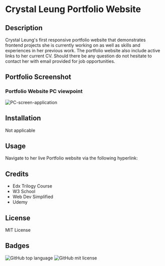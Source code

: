 # Crystal Leung Portfolio Website
## Description
Crystal Leung's first responsive portfolio website that demonstrates frontend projects she is currently working on as well as skills and experiences in her previous work.
The portfolio website also include active links to her current CV. Should there be any question do not hesitate to contact her with email provided for job opportunities.

## Portfolio Screenshot
### Portfolio Website PC viewpoint 
<img src="./images/PC-screen.png" alt="PC-screen-application"/>

<!-- ### Portfolio Website Mobile viewpoint
<img src="./images/mobile-screen.png" alt="mobile-screen-application"/> -->

## Installation
Not applicable

## Usage
Navigate to her live Portfolio website via the following hyperlink: 


## Credits
- Edx Trilogy Course 
- W3 School
- Web Dev Simplified
- Udemy

## License
MIT License

## Badges
![GitHub top language](https://img.shields.io/github/languages/top/CrystalPharma/CrystalPharma-portfolio)
![GitHub mit license](https://img.shields.io/github/license/CrystalPharma/CrystalPharma-portfolio)
